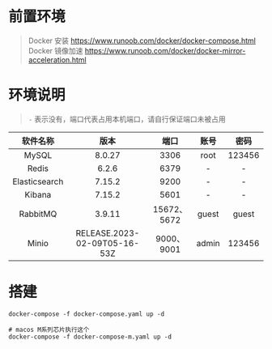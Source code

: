 # 前置环境

> Docker 安装 https://www.runoob.com/docker/docker-compose.html
> Docker 镜像加速 https://www.runoob.com/docker/docker-mirror-acceleration.html

# 环境说明

> `-` 表示没有，端口代表占用本机端口，请自行保证端口未被占用

|   软件名称    |             版本             |    端口     | 账号  |  密码  |
| :-----------: | :--------------------------: | :---------: | :---: | :----: |
|     MySQL     |            8.0.27            |    3306     | root  | 123456 |
|     Redis     |            6.2.6             |    6379     |   -   |   -    |
| Elasticsearch |            7.15.2            |    9200     |   -   |   -    |
|    Kibana     |            7.15.2            |    5601     |   -   |   -    |
|   RabbitMQ    |            3.9.11            | 15672、5672 | guest | guest  |
|     Minio     | RELEASE.2023-02-09T05-16-53Z | 9000、9001  | admin | 123456 |

# 搭建

```shell
docker-compose -f docker-compose.yaml up -d

# macos M系列芯片执行这个
docker-compose -f docker-compose-m.yaml up -d
```
